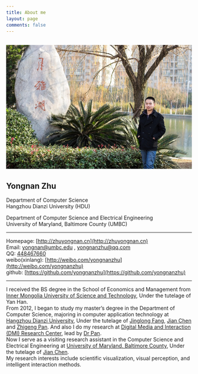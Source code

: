```yaml
---
title: About me
layout: page
comments: false
---
```


![Myself](/picture/pic.jpg)     
------

__Yongnan Zhu__     
------
Department of Computer Science       
Hangzhou Dianzi University (HDU)   

Department of Computer Science and Electrical Engineering    
University of Maryland, Baltimore County (UMBC)      
- - - - - -
Homepage: [http://zhuyongnan.cn](http://zhuyongnan.cn)    
Email: [yongnan@umbc.edu](yongnan@umbc.edu) , [yongnanzhu@qq.com](yongnanzhu@qq.com)     
QQ: [448467660](http://wpa.qq.com/msgrd?V=1&Uin=448467660)    
weibo(xinlang): [http://weibo.com/yongnanzhu](http://weibo.com/yongnanzhu)        
github: [https://github.com/yongnanzhu](https://github.com/yongnanzhu)   
- - - - - -
I received the BS degree in the School of Economics and Management from [Inner Mongolia University of Science and Technology](http://www.imust.cn/), Under the tutelage of Yan Han.    
From 2012, I began to study my master’s degree in the Department of Computer Science, majoring in computer application technology at [Hangzhou Dianzi University](http://www.hdu.edu.cn/), Under the tutelage of [Jinglong Fang](http://computer.hdu.edu.cn/index.php/article/109), [Jian Chen](http://www.csee.umbc.edu/~jichen) and [Zhigeng Pan](http://hise.hznu.edu.cn/newsShow.aspx?ID=1232&PID=). And also I do my research at [Digital Media and Interaction (DMI) Research Center](http://www.dmhci.net/), lead by [Dr Pan](http://hise.hznu.edu.cn/newsShow.aspx?ID=1232&PID=).      
Now I serve as a visiting research assistant in the Computer Science and Electrical Engineering at [University of Maryland, Baltimore County](http://www.umbc.edu/), Under the tutelage of [Jian Chen](http://www.csee.umbc.edu/~jichen).  
My research interests include  scientific  visualization, visual perception, and intelligent interaction methods.    

 
